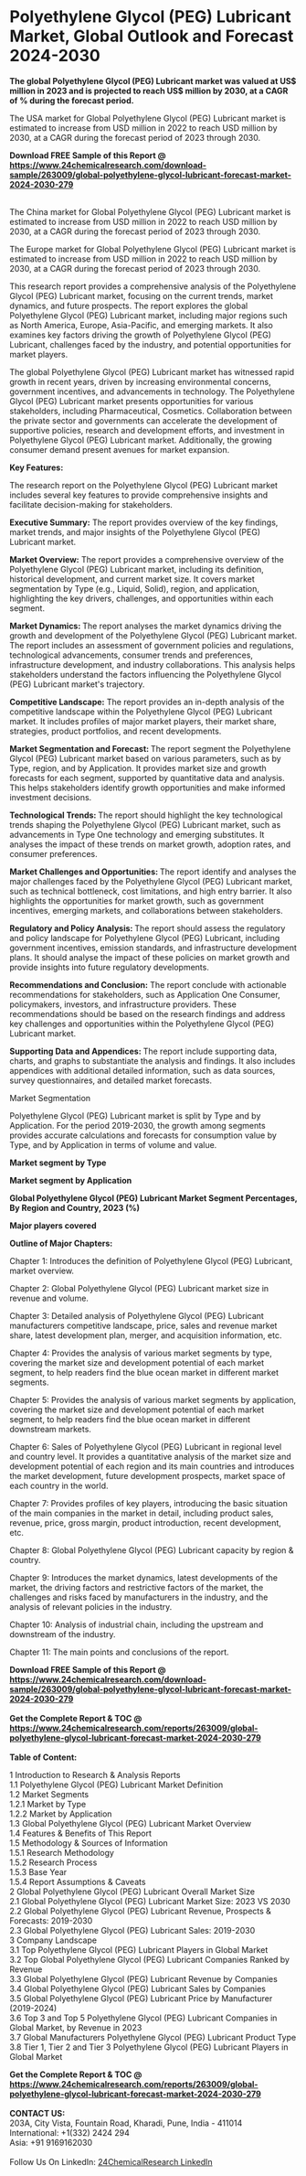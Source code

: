 <h1>Polyethylene Glycol (PEG) Lubricant Market, Global Outlook and Forecast 2024-2030</h1><p><strong>The global Polyethylene Glycol (PEG) Lubricant market was valued at US$ million in 2023 and is projected to reach US$ million by 2030, at a CAGR of % during the forecast period.</strong></p><p>
</p><p>The USA market for Global Polyethylene Glycol (PEG) Lubricant market is estimated to increase from USD million in 2022 to reach USD million by 2030, at a CAGR during the forecast period of 2023 through 2030.</p><div><b>Download FREE Sample of this Report @ 
            <a href="https://www.24chemicalresearch.com/download-sample/263009/global-polyethylene-glycol-lubricant-forecast-market-2024-2030-279">
            https://www.24chemicalresearch.com/download-sample/263009/global-polyethylene-glycol-lubricant-forecast-market-2024-2030-279</a></b></div><br><p>
</p><p>The China market for Global Polyethylene Glycol (PEG) Lubricant market is estimated to increase from USD million in 2022 to reach USD million by 2030, at a CAGR during the forecast period of 2023 through 2030.</p><p>
</p><p>The Europe market for Global Polyethylene Glycol (PEG) Lubricant market is estimated to increase from USD million in 2022 to reach USD million by 2030, at a CAGR during the forecast period of 2023 through 2030.</p><p>
</p><p>This research report provides a comprehensive analysis of the Polyethylene Glycol (PEG) Lubricant market, focusing on the current trends, market dynamics, and future prospects. The report explores the global Polyethylene Glycol (PEG) Lubricant market, including major regions such as North America, Europe, Asia-Pacific, and emerging markets. It also examines key factors driving the growth of Polyethylene Glycol (PEG) Lubricant, challenges faced by the industry, and potential opportunities for market players.</p><p>
The global Polyethylene Glycol (PEG) Lubricant market has witnessed rapid growth in recent years, driven by increasing environmental concerns, government incentives, and advancements in technology. The Polyethylene Glycol (PEG) Lubricant market presents opportunities for various stakeholders, including Pharmaceutical, Cosmetics. Collaboration between the private sector and governments can accelerate the development of supportive policies, research and development efforts, and investment in Polyethylene Glycol (PEG) Lubricant market. Additionally, the growing consumer demand present avenues for market expansion.</p><p>
<strong>Key Features:</strong></p><p>
The research report on the Polyethylene Glycol (PEG) Lubricant market includes several key features to provide comprehensive insights and facilitate decision-making for stakeholders.</p><p>
<strong>Executive Summary:</strong> The report provides overview of the key findings, market trends, and major insights of the Polyethylene Glycol (PEG) Lubricant market.</p><p>
<strong>Market Overview:</strong> The report provides a comprehensive overview of the Polyethylene Glycol (PEG) Lubricant market, including its definition, historical development, and current market size. It covers market segmentation by Type (e.g., Liquid, Solid), region, and application, highlighting the key drivers, challenges, and opportunities within each segment.</p><p>
<strong>Market Dynamics: </strong>The report analyses the market dynamics driving the growth and development of the Polyethylene Glycol (PEG) Lubricant market. The report includes an assessment of government policies and regulations, technological advancements, consumer trends and preferences, infrastructure development, and industry collaborations. This analysis helps stakeholders understand the factors influencing the Polyethylene Glycol (PEG) Lubricant market's trajectory.</p><p>
<strong>Competitive Landscape:</strong> The report provides an in-depth analysis of the competitive landscape within the Polyethylene Glycol (PEG) Lubricant market. It includes profiles of major market players, their market share, strategies, product portfolios, and recent developments.</p><p>
<strong>Market Segmentation and Forecast: </strong>The report segment the Polyethylene Glycol (PEG) Lubricant market based on various parameters, such as by Type, region, and by Application. It provides market size and growth forecasts for each segment, supported by quantitative data and analysis. This helps stakeholders identify growth opportunities and make informed investment decisions.</p><p>
<strong>Technological Trends: </strong>The report should highlight the key technological trends shaping the Polyethylene Glycol (PEG) Lubricant market, such as advancements in Type One technology and emerging substitutes. It analyses the impact of these trends on market growth, adoption rates, and consumer preferences.</p><p>
<strong>Market Challenges and Opportunities: </strong>The report identify and analyses the major challenges faced by the Polyethylene Glycol (PEG) Lubricant market, such as technical bottleneck, cost limitations, and high entry barrier. It also highlights the opportunities for market growth, such as government incentives, emerging markets, and collaborations between stakeholders.</p><p>
<strong>Regulatory and Policy Analysis: </strong>The report should assess the regulatory and policy landscape for Polyethylene Glycol (PEG) Lubricant, including government incentives, emission standards, and infrastructure development plans. It should analyse the impact of these policies on market growth and provide insights into future regulatory developments.</p><p>
<strong>Recommendations and Conclusion:</strong> The report conclude with actionable recommendations for stakeholders, such as Application One Consumer, policymakers, investors, and infrastructure providers. These recommendations should be based on the research findings and address key challenges and opportunities within the Polyethylene Glycol (PEG) Lubricant market.</p><p>
<strong>Supporting Data and Appendices: </strong>The report include supporting data, charts, and graphs to substantiate the analysis and findings. It also includes appendices with additional detailed information, such as data sources, survey questionnaires, and detailed market forecasts.</p><p>
Market Segmentation</p><p>
Polyethylene Glycol (PEG) Lubricant market is split by Type and by Application. For the period 2019-2030, the growth among segments provides accurate calculations and forecasts for consumption value by Type, and by Application in terms of volume and value.</p><p>
<strong>Market segment by Type</strong></p><p>
</p><p>
</p><p><strong>Market segment by Application</strong></p><p>
</p><p>
</p><p><strong>Global Polyethylene Glycol (PEG) Lubricant Market Segment Percentages, By Region and Country, 2023 (%)</strong></p><p>
</p><p>
</p><p></p><p>
</p><p><strong>Major players covered</strong></p><p>
</p><p>
</p><p><strong>Outline of Major Chapters:</strong></p><p>
Chapter 1: Introduces the definition of Polyethylene Glycol (PEG) Lubricant, market overview.</p><p>
Chapter 2: Global Polyethylene Glycol (PEG) Lubricant market size in revenue and volume.</p><p>
Chapter 3: Detailed analysis of Polyethylene Glycol (PEG) Lubricant manufacturers competitive landscape, price, sales and revenue market share, latest development plan, merger, and acquisition information, etc.</p><p>
Chapter 4: Provides the analysis of various market segments by type, covering the market size and development potential of each market segment, to help readers find the blue ocean market in different market segments.</p><p>
Chapter 5: Provides the analysis of various market segments by application, covering the market size and development potential of each market segment, to help readers find the blue ocean market in different downstream markets.</p><p>
Chapter 6: Sales of Polyethylene Glycol (PEG) Lubricant in regional level and country level. It provides a quantitative analysis of the market size and development potential of each region and its main countries and introduces the market development, future development prospects, market space of each country in the world.</p><p>
Chapter 7: Provides profiles of key players, introducing the basic situation of the main companies in the market in detail, including product sales, revenue, price, gross margin, product introduction, recent development, etc.</p><p>
Chapter 8: Global Polyethylene Glycol (PEG) Lubricant capacity by region &amp; country.</p><p>
Chapter 9: Introduces the market dynamics, latest developments of the market, the driving factors and restrictive factors of the market, the challenges and risks faced by manufacturers in the industry, and the analysis of relevant policies in the industry.</p><p>
Chapter 10: Analysis of industrial chain, including the upstream and downstream of the industry.</p><p>
Chapter 11: The main points and conclusions of the report.</p><div><b>Download FREE Sample of this Report @ 
            <a href="https://www.24chemicalresearch.com/download-sample/263009/global-polyethylene-glycol-lubricant-forecast-market-2024-2030-279">
            https://www.24chemicalresearch.com/download-sample/263009/global-polyethylene-glycol-lubricant-forecast-market-2024-2030-279</a></b></div><br><div><b>Get the Complete Report & TOC @ 
            <a href="https://www.24chemicalresearch.com/reports/263009/global-polyethylene-glycol-lubricant-forecast-market-2024-2030-279">
            https://www.24chemicalresearch.com/reports/263009/global-polyethylene-glycol-lubricant-forecast-market-2024-2030-279</a></b></div><br>
            <b>Table of Content:</b><p>1 Introduction to Research & Analysis Reports<br />
    1.1 Polyethylene Glycol (PEG) Lubricant Market Definition<br />
    1.2 Market Segments<br />
        1.2.1 Market by Type<br />
        1.2.2 Market by Application<br />
    1.3 Global Polyethylene Glycol (PEG) Lubricant Market Overview<br />
    1.4 Features & Benefits of This Report<br />
    1.5 Methodology & Sources of Information<br />
        1.5.1 Research Methodology<br />
        1.5.2 Research Process<br />
        1.5.3 Base Year<br />
        1.5.4 Report Assumptions & Caveats<br />
2 Global Polyethylene Glycol (PEG) Lubricant Overall Market Size<br />
    2.1 Global Polyethylene Glycol (PEG) Lubricant Market Size: 2023 VS 2030<br />
    2.2 Global Polyethylene Glycol (PEG) Lubricant Revenue, Prospects & Forecasts: 2019-2030<br />
    2.3 Global Polyethylene Glycol (PEG) Lubricant Sales: 2019-2030<br />
3 Company Landscape<br />
    3.1 Top Polyethylene Glycol (PEG) Lubricant Players in Global Market<br />
    3.2 Top Global Polyethylene Glycol (PEG) Lubricant Companies Ranked by Revenue<br />
    3.3 Global Polyethylene Glycol (PEG) Lubricant Revenue by Companies<br />
    3.4 Global Polyethylene Glycol (PEG) Lubricant Sales by Companies<br />
    3.5 Global Polyethylene Glycol (PEG) Lubricant Price by Manufacturer (2019-2024)<br />
    3.6 Top 3 and Top 5 Polyethylene Glycol (PEG) Lubricant Companies in Global Market, by Revenue in 2023<br />
    3.7 Global Manufacturers Polyethylene Glycol (PEG) Lubricant Product Type<br />
    3.8 Tier 1, Tier 2 and Tier 3 Polyethylene Glycol (PEG) Lubricant Players in Global Market<br />
    </p><div><b>Get the Complete Report & TOC @ 
            <a href="https://www.24chemicalresearch.com/reports/263009/global-polyethylene-glycol-lubricant-forecast-market-2024-2030-279">
            https://www.24chemicalresearch.com/reports/263009/global-polyethylene-glycol-lubricant-forecast-market-2024-2030-279</a></b></div><br><b>CONTACT US:</b><br>
            203A, City Vista, Fountain Road, Kharadi, Pune, India - 411014<br>
            International: +1(332) 2424 294<br>
            Asia: +91 9169162030 <br><br>
            Follow Us On LinkedIn: <a href="https://www.linkedin.com/company/24chemicalresearch/">24ChemicalResearch LinkedIn</a>